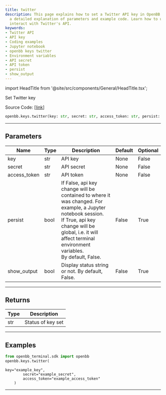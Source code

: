 ```yaml
---
title: twitter
description: This page explains how to set a Twitter API key in OpenBB Terminal, including
  a detailed explanation of parameters and example code. Learn how to use OpenBB to
  interact with Twitter's API.
keywords:
- Twitter API
- API key
- Coding examples
- Jupyter notebook
- openbb keys twitter
- Environment variables
- API secret
- API token
- persist
- show_output
---
```


import HeadTitle from '@site/src/components/General/HeadTitle.tsx';

<HeadTitle title="keys.twitter - Reference | OpenBB SDK Docs" />

Set Twitter key

Source Code: [[link](https://github.com/OpenBB-finance/OpenBBTerminal/tree/main/openbb_terminal/keys_model.py#L1132)]

```python
openbb.keys.twitter(key: str, secret: str, access_token: str, persist: bool = False, show_output: bool = False)
```

---

## Parameters

| Name | Type | Description | Default | Optional |
| ---- | ---- | ----------- | ------- | -------- |
| key | str | API key | None | False |
| secret | str | API secret | None | False |
| access_token | str | API token | None | False |
| persist | bool | If False, api key change will be contained to where it was changed. For example, a Jupyter notebook session.<br/>If True, api key change will be global, i.e. it will affect terminal environment variables.<br/>By default, False. | False | True |
| show_output | bool | Display status string or not. By default, False. | False | True |


---

## Returns

| Type | Description |
| ---- | ----------- |
| str | Status of key set |
---

## Examples

```python
from openbb_terminal.sdk import openbb
openbb.keys.twitter(
```

```
key="example_key",
        secret="example_secret",
        access_token="example_access_token"
    )
```
---
